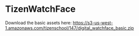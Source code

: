 # TizenWatchFace

Download the basic assets here: https://s3-us-west-1.amazonaws.com/tizenschool/147/digital_watchface_basic.zip
